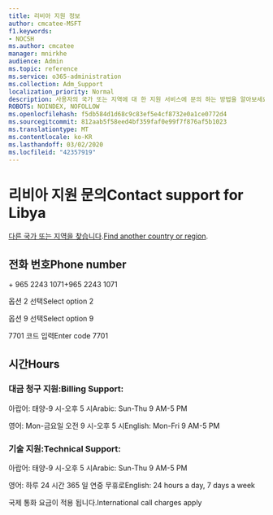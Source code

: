 ```yaml
---
title: 리비아 지원 정보
author: cmcatee-MSFT
f1.keywords:
- NOCSH
ms.author: cmcatee
manager: mnirkhe
audience: Admin
ms.topic: reference
ms.service: o365-administration
ms.collection: Adm_Support
localization_priority: Normal
description: 사용자의 국가 또는 지역에 대 한 지원 서비스에 문의 하는 방법을 알아보세요.
ROBOTS: NOINDEX, NOFOLLOW
ms.openlocfilehash: f5db584d1d68c9c83ef5e4cf8732e0a1ce0772d4
ms.sourcegitcommit: 812aab5f58eed4bf359faf0e99f7f876af5b1023
ms.translationtype: MT
ms.contentlocale: ko-KR
ms.lasthandoff: 03/02/2020
ms.locfileid: "42357919"
---
```

# <a name="contact-support-for-libya"></a><span data-ttu-id="de322-103">리비아 지원 문의</span><span class="sxs-lookup"><span data-stu-id="de322-103">Contact support for Libya</span></span>

<span data-ttu-id="de322-104">[다른 국가 또는 지역을 찾습니다](../contact-support-for-business-products.md).</span><span class="sxs-lookup"><span data-stu-id="de322-104">[Find another country or region](../contact-support-for-business-products.md).</span></span>

## <a name="phone-number"></a><span data-ttu-id="de322-105">전화 번호</span><span class="sxs-lookup"><span data-stu-id="de322-105">Phone number</span></span>
<span data-ttu-id="de322-106">+ 965 2243 1071</span><span class="sxs-lookup"><span data-stu-id="de322-106">+965 2243 1071</span></span>

<span data-ttu-id="de322-107">옵션 2 선택</span><span class="sxs-lookup"><span data-stu-id="de322-107">Select option 2</span></span>

<span data-ttu-id="de322-108">옵션 9 선택</span><span class="sxs-lookup"><span data-stu-id="de322-108">Select option 9</span></span>

<span data-ttu-id="de322-109">7701 코드 입력</span><span class="sxs-lookup"><span data-stu-id="de322-109">Enter code 7701</span></span>

## <a name="hours"></a><span data-ttu-id="de322-110">시간</span><span class="sxs-lookup"><span data-stu-id="de322-110">Hours</span></span>
### <a name="billing-support"></a><span data-ttu-id="de322-111">대금 청구 지원:</span><span class="sxs-lookup"><span data-stu-id="de322-111">Billing Support:</span></span>

<span data-ttu-id="de322-112">아랍어: 태양-9 시-오후 5 시</span><span class="sxs-lookup"><span data-stu-id="de322-112">Arabic: Sun-Thu 9 AM-5 PM</span></span>

<span data-ttu-id="de322-113">영어: Mon-금요일 오전 9 시-오후 5 시</span><span class="sxs-lookup"><span data-stu-id="de322-113">English: Mon-Fri 9 AM-5 PM</span></span>

### <a name="technical-support"></a><span data-ttu-id="de322-114">기술 지원:</span><span class="sxs-lookup"><span data-stu-id="de322-114">Technical Support:</span></span>

<span data-ttu-id="de322-115">아랍어: 태양-9 시-오후 5 시</span><span class="sxs-lookup"><span data-stu-id="de322-115">Arabic: Sun-Thu 9 AM-5 PM</span></span>

<span data-ttu-id="de322-116">영어: 하루 24 시간 365 일 연중 무휴로</span><span class="sxs-lookup"><span data-stu-id="de322-116">English: 24 hours a day, 7 days a week</span></span>

<span data-ttu-id="de322-117">국제 통화 요금이 적용 됩니다.</span><span class="sxs-lookup"><span data-stu-id="de322-117">International call charges apply</span></span>
